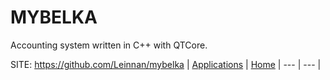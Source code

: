 # MYBELKA

 Accounting system written in C++ with QTCore.

 SITE: https://github.com/Leinnan/mybelka
 | [Applications](https://portable-linux-apps.github.io/apps.html) | [Home](https://portable-linux-apps.github.io)
 | --- | --- |
